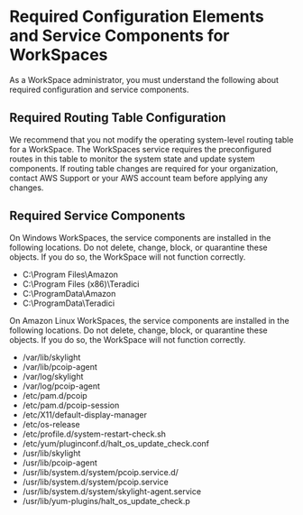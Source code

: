 # Required Configuration Elements and Service Components for WorkSpaces<a name="required-service-components"></a>

As a WorkSpace administrator, you must understand the following about required configuration and service components\. 

## Required Routing Table Configuration<a name="routing-table-configuration"></a>

We recommend that you not modify the operating system\-level routing table for a WorkSpace\. The WorkSpaces service requires the preconfigured routes in this table to monitor the system state and update system components\. If routing table changes are required for your organization, contact AWS Support or your AWS account team before applying any changes\. 

## Required Service Components<a name="required-service-components"></a>

On Windows WorkSpaces, the service components are installed in the following locations\. Do not delete, change, block, or quarantine these objects\. If you do so, the WorkSpace will not function correctly\.
+ C:\\Program Files\\Amazon
+ C:\\Program Files \(x86\)\\Teradici
+ C:\\ProgramData\\Amazon
+ C:\\ProgramData\\Teradici

On Amazon Linux WorkSpaces, the service components are installed in the following locations\. Do not delete, change, block, or quarantine these objects\. If you do so, the WorkSpace will not function correctly\.
+ /var/lib/skylight
+ /var/lib/pcoip\-agent
+ /var/log/skylight
+ /var/log/pcoip\-agent 
+ /etc/pam\.d/pcoip
+ /etc/pam\.d/pcoip\-session
+ /etc/X11/default\-display\-manager
+ /etc/os\-release
+ /etc/profile\.d/system\-restart\-check\.sh
+ /etc/yum/pluginconf\.d/halt\_os\_update\_check\.conf
+ /usr/lib/skylight
+ /usr/lib/pcoip\-agent
+ /usr/lib/system\.d/system/pcoip\.service\.d/
+ /usr/lib/system\.d/system/pcoip\.service
+ /usr/lib/system\.d/system/skylight\-agent\.service
+ /usr/lib/yum\-plugins/halt\_os\_update\_check\.p